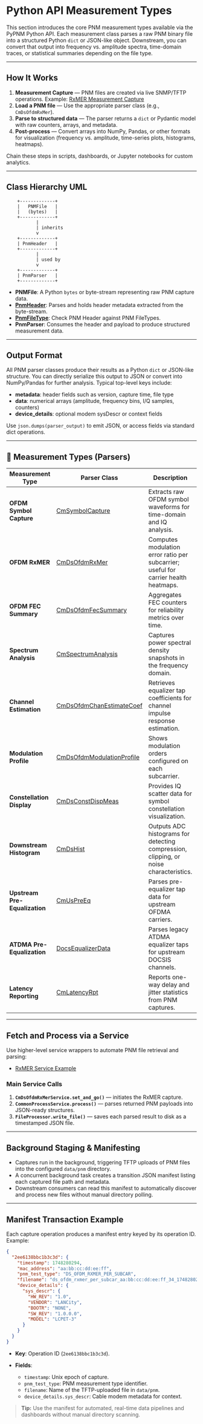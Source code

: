 # Python API Measurement Types

This section introduces the core PNM measurement types available via the PyPNM Python API. Each measurement class parses a raw PNM binary file into a structured Python `dict` or JSON-like object. Downstream, you can convert that output into frequency vs. amplitude spectra, time-domain traces, or statistical summaries depending on the file type.

---

## How It Works

1. **Measurement Capture** — PNM files are created via live SNMP/TFTP operations.
   Example: [RxMER Measurement Capture](../../../examples/pnm/cm-pnm-ds-ofdm-rxmer.py)
2. **Load a PNM file** — Use the appropriate parser class (e.g., `CmDsOfdmRxMer`).
3. **Parse to structured data** — The parser returns a `dict` or Pydantic model with raw counters, arrays, and metadata.
4. **Post-process** — Convert arrays into NumPy, Pandas, or other formats for visualization (frequency vs. amplitude, time-series plots, histograms, heatmaps).

Chain these steps in scripts, dashboards, or Jupyter notebooks for custom analytics.

---

## Class Hierarchy UML

```text
    +-------------+        
    |   PNMFile   |        
    |   (bytes)   |        
    +-------------+        
           |               
           | inherits      
           v               
    +-------------+        
    | PnmHeader   |        
    +-------------+        
           |               
           | used by       
           v               
    +-------------+        
    | PnmParser   |        
    +-------------+        
```

* **PNMFile**: A Python `bytes` or byte-stream representing raw PNM capture data.
* [**PnmHeader**](../../../src/pypnm/pnm/process/pnm_header.py): Parses and holds header metadata extracted from the byte-stream.
* [**PnmFileType**](../../../src/pypnm/pnm/process/pnm_file_type.py): Check PNM Header against PNM FileTypes.
* **PnmParser**: Consumes the header and payload to produce structured measurement data.
---

## Output Format

All PNM parser classes produce their results as a Python `dict` or JSON-like structure. You can directly serialize this output to JSON or convert into NumPy/Pandas for further analysis. Typical top-level keys include:

* **metadata**: header fields such as version, capture time, file type
* **data**: numerical arrays (amplitude, frequency bins, I/Q samples, counters)
* **device\_details**: optional modem sysDescr or context fields

Use `json.dumps(parser_output)` to emit JSON, or access fields via standard dict operations.

---

## 🎯 Measurement Types (Parsers)

| Measurement Type              | Parser Class                                                                       | Description                                                                           | Status |
| ----------------------------- | ---------------------------------------------------------------------------------- | ------------------------------------------------------------------------------------- | :----: |
| **OFDM Symbol Capture**       | [CmSymbolCapture](../../../src/pypnm/pnm/process/CmSymbolCapture.py)               | Extracts raw OFDM symbol waveforms for time-domain and IQ analysis.                   | CMTS Dependend    |
| **OFDM RxMER**                | [CmDsOfdmRxMer](../../../src/pypnm/pnm/process/CmDsOfdmRxMer.py)                   | Computes modulation error ratio per subcarrier; useful for carrier health heatmaps.   | ✅     |
| **OFDM FEC Summary**          | [CmDsOfdmFecSummary](../../../src/pypnm/pnm/process/CmDsOfdmFecSummary.py)         | Aggregates FEC counters for reliability metrics over time.                            | ✅     |
| **Spectrum Analysis**         | [CmSpectrumAnalysis](../../../src/pypnm/pnm/process/CmSpectrumAnalysis.py)         | Captures power spectral density snapshots in the frequency domain.                    | ✅     |
| **Channel Estimation**        | [CmDsOfdmChanEstimateCoef](../../../src/pypnm/pnm/process/CmDsOfdmChanEstimateCoef.py) | Retrieves equalizer tap coefficients for channel impulse response estimation.         | ✅     |
| **Modulation Profile**        | [CmDsOfdmModulationProfile](../../../src/pypnm/pnm/process/CmDsOfdmModulationProfile.py) | Shows modulation orders configured on each subcarrier.                                | ✅     |
| **Constellation Display**     | [CmDsConstDispMeas](../../../src/pypnm/pnm/process/CmDsConstDispMeas.py)           | Provides IQ scatter data for symbol constellation visualization.                      | ✅     |
| **Downstream Histogram**      | [CmDsHist](../../../src/pypnm/pnm/process/CmDsHist.py)                             | Outputs ADC histograms for detecting compression, clipping, or noise characteristics. | ✅     |
| **Upstream Pre-Equalization** | [CmUsPreEq](../../../src/pypnm/pnm/process/CmUsPreEq.py)                           | Parses pre-equalizer tap data for upstream OFDMA carriers.                            | ✅     |
| **ATDMA Pre-Equalization**    | [DocsEqualizerData](../../../src/pypnm/pnm/process/DocsEqualizerData.py)           | Parses legacy ATDMA equalizer taps for upstream DOCSIS channels.                      | ✅     |
| **Latency Reporting**         | [CmLatencyRpt](../../../src/pypnm/pnm/process/CmLatencyRpt.py)                     | Reports one-way delay and jitter statistics from PNM captures.                        | TBD    |

---

## Fetch and Process via a Service

Use higher-level service wrappers to automate PNM file retrieval and parsing:

* [RxMER Service Example](../../../src/pypnm/examples/service/cm-service-set-ds-rxmer.py)

### Main Service Calls

1. **`CmDsOfdmRxMerService.set_and_go()`** — initiates the RxMER capture.
2. **`CommonProcessService.process()`** — parses returned PNM payloads into JSON-ready structures.
3. **`FileProcessor.write_file()`** — saves each parsed result to disk as a timestamped JSON file.

---

## Background Staging & Manifesting

* Captures run in the background, triggering TFTP uploads of PNM files into the configured `data/pnm` directory.
* A concurrent background task creates a transition JSON manifest listing each captured file path and metadata.
* Downstream consumers can read this manifest to automatically discover and process new files without manual directory polling.

---

## Manifest Transaction Example

Each capture operation produces a manifest entry keyed by its operation ID. Example:

```json
{
  "2ee6138bbc1b3c3d": {
    "timestamp": 1748280294,
    "mac_address": "aa:bb:cc:dd:ee:ff",
    "pnm_test_type": "DS_OFDM_RXMER_PER_SUBCAR",
    "filename": "ds_ofdm_rxmer_per_subcar_aa:bb:cc:dd:ee:ff_34_1748280294.bin",
    "device_details": {
      "sys_descr": {
        "HW_REV": "1.0",
        "VENDOR": "LANCity",
        "BOOTR": "NONE",
        "SW_REV": "1.0.0.0",
        "MODEL": "LCPET-3"
      }
    }
  }
}
```

* **Key**: Operation ID (`2ee6138bbc1b3c3d`).
* **Fields**:

  * `timestamp`: Unix epoch of capture.
  * `pnm_test_type`: PNM measurement type identifier.
  * `filename`: Name of the TFTP-uploaded file in `data/pnm`.
  * `device_details.sys_descr`: Cable modem metadata for context.

> **Tip:** Use the manifest for automated, real-time data pipelines and dashboards without manual directory scanning.
